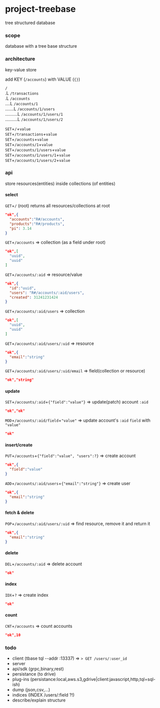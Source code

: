 # project-treebase
tree structured database

### scope

database with a tree base structure

### architecture

key-value store

add KEY (`/accounts`) with VALUE (`{}`)

`/`   
.L `/transactions`   
.L `/accounts`     
....L `/accounts/1`    
.......L `/accounts/1/users`    
..........L `/accounts/1/users/1`   
..........L `/accounts/1/users/2`   

`SET`+`/`+`value`   
`SET`+`/transactions`+`value`   
`SET`+`/accounts`+`value`   
`SET`+`/accounts/1`+`value`   
`SET`+`/accounts/1/users`+`value`   
`SET`+`/accounts/1/users/1`+`value`   
`SET`+`/accounts/1/users/2`+`value`   


### api

store resources(entities) inside collections (of entities)

#### select

`GET`+`/` (root) returns all resources/collections at root
```json
"ok",{
  "accounts":"R#/accounts",
  "products":"R#/products",
  "pi": 3.14
}
```

`GET`+`/accounts` => collection (as a field under root)
```json
"ok",[
  "uuid",
  "uuid"
]
```

`GET`+`/accounts/:aid` => resource/value
```json
"ok",{
  "id":"uuid",
  "users": "R#/accounts/:aid/users",
  "created": 31241231424
}
```

`GET`+`/accounts/:aid/users` => collection
```json
"ok",[
  "uuid",
  "uuid"
]
```

`GET`+`/accounts/:aid/users/:uid` => resource
```json
"ok",{
  "email":"string"
}
```

`GET`+`/accounts/:aid/users/:uid/email` => field(collection or resource)
```json
"ok","string"
```

#### update

`SET`+`/accounts/:aid`+`{"field":"value"}` => update(patch) account `:aid`
```json
"ok","ok"
```

`MOD`+`/accounts/:aid/field`+`"value"` => update account's `:aid` `field` with `"value"`
```json
"ok"
```

#### insert/create

`PUT`+`/accounts`+`{"field":"value", "users":?}` => create account
```json
"ok",{
  "field":"value"
}
```

`ADD`+`/accounts/:aid/users`+`{"email":"string"}` => create user
```json
"ok",{
  "email":"string"
}
```

#### fetch & delete

`POP`+`/accounts/:aid/users/:uid` => find resource, remove it and return it
```json
"ok",{
  "email":"string"
}
```

#### delete

`DEL`+`/accounts/:aid` => delete account
```json
"ok"
```

#### index

`IDX`+`?` => create index
```json
"ok"
```

#### count

`CNT`+`/accounts` => count accounts
```json
"ok",10
```

### todo

- client (tbase tql --addr :13337) => `> GET /users/:user_id`
- server
- api/sdk (grpc,binary,rest)
- persistance (to drive)
- plug-ins (persistance:local,aws.s3,gdrive|client:javascript,http,tql=sql-ish)
- dump (json,csv,...)
- indices (INDEX /users/:field ?!)
- describe/explain structure
